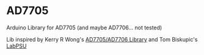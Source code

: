 AD7705
======

Arduino Library for AD7705 (and maybe AD7706... not tested)

Lib inspired by Kerry R Wong's <a href="http://www.kerrywong.com/2011/03/20/ad7705ad7706-library/">AD7705/AD7706 Library</a> and Tom Biskupic's <a href="https://github.com/tom-biskupic/LabPSU">LabPSU</a>
